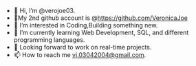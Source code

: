 - 👋 Hi, I’m @verojoe03.
- 👤My 2nd github account is @https://github.com/VeronicaJoe
- 👀 I’m interested in Coding,Building something new.
- 🌱 I’m currently learning Web Development, SQL, and different programming languages.
- 💞️ Looking forward to work on real-time projects.
- 📫 How to reach me vj.03042004@gmail.com.


<!---
verojoe03/verojoe03 is a ✨ special ✨ repository because its `README.md` (this file) appears on your GitHub profile.
You can click the Preview link to take a look at your changes.
--->
